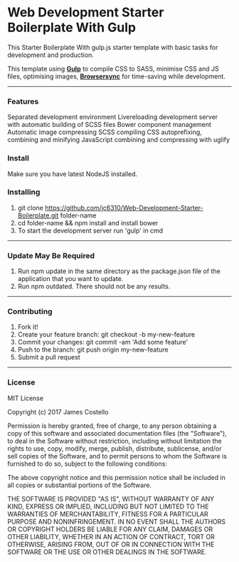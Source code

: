 # Web Development Starter Boilerplate With Gulp

This Starter Boilerplate With gulp.js starter template with basic tasks for development and production.

This template using [**Gulp**](http://gulpjs.com/) to compile CSS to SASS, minimise CSS and JS files, optimising images, [**Browsersync**](https://browsersync.io/) for time-saving while development.

___

### Features

Separated development environment
Livereloading development server with automatic building of SCSS files
Bower component management
Automatic image compressing
SCSS compiling
CSS autoprefixing, combining and minifying
JavaScript combining and compressing with uglify

### Install

Make sure you have latest NodeJS installed.

### Installing

1. git clone https://github.com/jc6310/Web-Development-Starter-Boilerplate.git folder-name
2. cd folder-name && npm install and install bower
3. To start the development server run 'gulp' in cmd

___

### Update May Be Required

1. Run npm update in the same directory as the package.json file of the application that you want to update.
2. Run npm outdated. There should not be any results.

___

### Contributing

1. Fork it!
2. Create your feature branch: git checkout -b my-new-feature
3. Commit your changes: git commit -am 'Add some feature'
4. Push to the branch: git push origin my-new-feature
5. Submit a pull request

___

### License

MIT License

Copyright (c) 2017 James Costello

Permission is hereby granted, free of charge, to any person obtaining a copy of this software and associated documentation files (the "Software"), to deal in the Software without restriction, including without limitation the rights to use, copy, modify, merge, publish, distribute, sublicense, and/or sell copies of the Software, and to permit persons to whom the Software is furnished to do so, subject to the following conditions:

The above copyright notice and this permission notice shall be included in all copies or substantial portions of the Software.

THE SOFTWARE IS PROVIDED "AS IS", WITHOUT WARRANTY OF ANY KIND, EXPRESS OR IMPLIED, INCLUDING BUT NOT LIMITED TO THE WARRANTIES OF MERCHANTABILITY, FITNESS FOR A PARTICULAR PURPOSE AND NONINFRINGEMENT. IN NO EVENT SHALL THE AUTHORS OR COPYRIGHT HOLDERS BE LIABLE FOR ANY CLAIM, DAMAGES OR OTHER LIABILITY, WHETHER IN AN ACTION OF CONTRACT, TORT OR OTHERWISE, ARISING FROM, OUT OF OR IN CONNECTION WITH THE SOFTWARE OR THE USE OR OTHER DEALINGS IN THE SOFTWARE.
